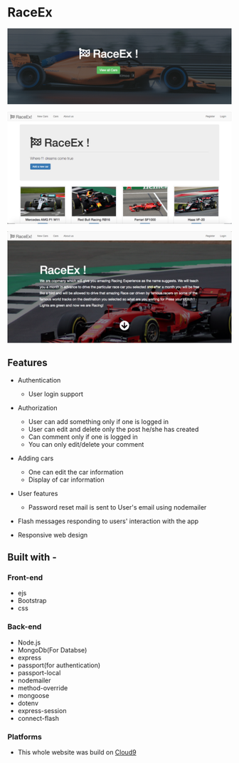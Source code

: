 # RaceEx


![home page](screenshots/homepage.png)

![main page](screenshots/mainpage.png)

![about us page](screenshots/aboutus.png)

## Features

* Authentication
    * User login support

* Authorization
    * User can add something only if one is logged in
    * User can edit and delete only the post he/she has created
    * Can comment only if one is logged in
    * You can only edit/delete your comment

* Adding cars
    * One can edit the car information
    * Display of car information
    
* User features
    * Password reset mail is sent to User's email using nodemailer

* Flash messages responding to users' interaction with the app

* Responsive web design

## Built with - 

### Front-end

* ejs
* Bootstrap
* css

### Back-end

* Node.js
* MongoDb(For Databse)
* express
* passport(for authentication)
* passport-local
* nodemailer
* method-override
* mongoose
* dotenv
* express-session
* connect-flash

### Platforms

* This whole website was build on [Cloud9](https://aws.amazon.com/cloud9/)
